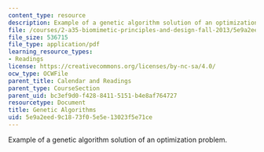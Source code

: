 ```yaml
---
content_type: resource
description: Example of a genetic algorithm solution of an optimization problem.
file: /courses/2-a35-biomimetic-principles-and-design-fall-2013/5e9a2eed9c1873f05e5e13023f5e71ce_MIT2_A35F13_genetic_algo.pdf
file_size: 536715
file_type: application/pdf
learning_resource_types:
- Readings
license: https://creativecommons.org/licenses/by-nc-sa/4.0/
ocw_type: OCWFile
parent_title: Calendar and Readings
parent_type: CourseSection
parent_uid: bc3ef9d0-f428-8411-5151-b4e8af764727
resourcetype: Document
title: Genetic Algorithms
uid: 5e9a2eed-9c18-73f0-5e5e-13023f5e71ce
---
```

Example of a genetic algorithm solution of an optimization problem.